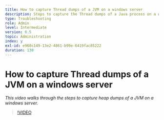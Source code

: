 ```yaml
---
title: How to capture Thread dumps of a JVM on a windows server
description: Steps to capture the Thread dumps of a Java process on a windows server
type: Troubleshooting
role: Admin
level: Intermediate
version: 6.5
topic: Administration
index: y
exl-id: e960c149-13e2-4861-b99e-6419fac85222
duration: 130
---
```

# How to capture Thread dumps of a JVM on a windows server

*This video walks through the steps to capture heap dumps of a JVM on a windows server.*

>[!VIDEO](https://video.tv.adobe.com/v/335493?quality=12&learn=on)
